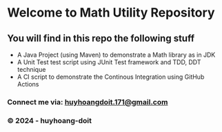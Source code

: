 # Welcome to Math Utility Repository

## You will find in this repo the following stuff

* A Java Project (using Maven) to demonstrate a Math library as in JDK
* A Unit Test test script using JUnit Test framework and TDD, DDT technique 
* A CI script to demonstrate the Continous Integration using GitHub Actions

### Connect me via: huyhoangdoit.171@gmail.com

### &#169; 2024 - huyhoang-doit
